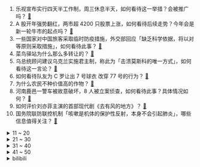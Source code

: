 1. 乐视宣布实行四天半工作制，周三休息半天，如何看待这一举措？会被推广吗？ [:link:](https://www.zhihu.com/question/576523800)
2. A 股开年强势翻红，两市超 4200 只股票上涨，如何看待后续走势？今年会是新一轮牛市的起点吗？ [:link:](https://www.zhihu.com/question/576534043)
3. 一些国家对中国旅客采取临时防疫措施，外交部回应「缺乏科学依据，将以对等原则采取措施」，如何看待此事？ [:link:](https://www.zhihu.com/question/576529261)
4. 菜鸟驿站为什么那么多转让的？ [:link:](https://www.zhihu.com/question/458627547)
5. 乌总统顾问建议乌克兰实施君主制，称此为「击溃莫斯科的唯一方式」，如何看待这一言论？ [:link:](https://www.zhihu.com/question/576492878)
6. 如何看待队友为 C 罗让出 7 号球衣 改穿 77 号的行为？ [:link:](https://www.zhihu.com/question/576538379)
7. 为什么农民不种价值高的作物？ [:link:](https://www.zhihu.com/question/541434087)
8. 河南鹿邑一警车被故意破坏，8 人被立案侦查，如何看待此事？具体情况如何？ [:link:](https://www.zhihu.com/question/576521248)
9. 如何评价刘亦菲主演的首部现代剧《去有风的地方》？ [:link:](https://www.zhihu.com/question/576228347)
10. 国务院联防联控机制「咳嗽是机体的保护性反射，本身不会引起肺炎」，哪些信息值得关注？ [:link:](https://www.zhihu.com/question/576527447)
<details>
<summary>11 ~ 20</summary>

11. 如何评价最新发布的 13 代酷睿 H/HX 移动处理器新品？将带来哪些不一样的新体验？ [:link:](https://www.zhihu.com/question/576444258)
12. 今年有了孩子之后的你，家里又添置了哪些新东西？ [:link:](https://www.zhihu.com/question/572346949)
13. 唐朝的时候到底洛阳大还是长安大？ [:link:](https://www.zhihu.com/question/30655465)
14. 阳康以后，你还感觉有哪些不适？用了多久才完全恢复到自己从前的状态？ [:link:](https://www.zhihu.com/question/576510658)
15. 为什么利雅得胜利给c罗那么高的年薪？ [:link:](https://www.zhihu.com/question/575860793)
16. 刘慈欣为什么把三体人设置成不会说谎这种模式？ [:link:](https://www.zhihu.com/question/498058002)
17. 消费风暴刮到了血氧仪上，几十块和上百块的血氧仪，差在哪儿？ [:link:](https://www.zhihu.com/question/576251430)
18. 红警2的不平衡性有哪些？ [:link:](https://www.zhihu.com/question/280398658)
19. 有哪些典型的英语“熟词生义”？ [:link:](https://www.zhihu.com/question/51562126)
20. 孩子不喜欢听大道理，家长该怎么办？ [:link:](https://www.zhihu.com/question/572180683)
</details>
<details>
<summary>21 ~ 30</summary>

21. 刘鑫对近 70 万赔偿款发起募捐，已有数百人打赏，江秋莲申请关闭对方账号，如何从法律角度看待此事？ [:link:](https://www.zhihu.com/question/576546980)
22. 原神如果可以加入愚人众，你会选择加入哪位执行官的麾下？（女士散兵都可选）? [:link:](https://www.zhihu.com/question/574618738)
23. 能推荐一下你们喜欢了很久的动漫吗？ [:link:](https://www.zhihu.com/question/576307287)
24. 文科生大学学什么专业好？ [:link:](https://www.zhihu.com/question/464835095)
25. 说说你为什么喜欢独处？ [:link:](https://www.zhihu.com/question/572140391)
26. 为什么用“我”字作为第一人称? [:link:](https://www.zhihu.com/question/575431526)
27. 钟离吃面会就蒜吗？ [:link:](https://www.zhihu.com/question/571115951)
28. 你想成为网络小说作家的原因是什么？ [:link:](https://www.zhihu.com/question/576307517)
29. 你到人生低谷的时候，领悟到什么？ [:link:](https://www.zhihu.com/question/571883852)
30. 攀登/跳伞/滑雪/跑酷等极限运动，究竟对参与者的人生有什么意义？对社会又有什么意义？ [:link:](https://www.zhihu.com/question/571921306)
</details>
<details>
<summary>31 ~ 40</summary>

31. 巴黎跨赛季各赛事32场不败遭终结，梅西内马尔缺阵，只有姆巴佩为什么不行？ [:link:](https://www.zhihu.com/question/576228215)
32. 如何反驳父母说游戏无用？ [:link:](https://www.zhihu.com/question/575023071)
33. 教资面试备课或试讲时会提供课本吗？ [:link:](https://www.zhihu.com/question/455302442)
34. 如何培养小朋友爱读书的习惯？ [:link:](https://www.zhihu.com/question/569774424)
35. 女子高烧前夫被前婆婆安排来送药，前婆婆称「你生儿生女，他欠你两条命」「不用有心理负担」，如何看待此事？ [:link:](https://www.zhihu.com/question/575623903)
36. 血氧仪成为又一个涨价、缺货的「爆款」，多地基层医疗机构为满足需求提供免费检测服务，如何看待此事？ [:link:](https://www.zhihu.com/question/575821222)
37. 经历了什么事情，让你明白了人性的复杂？ [:link:](https://www.zhihu.com/question/527865672)
38. 如何评价电视剧《回来的女儿》中梅婷的演技？ [:link:](https://www.zhihu.com/question/574356718)
39. 过年聚餐吃的太油腻了，有哪些口感清爽解腻的饮料值得推荐？ [:link:](https://www.zhihu.com/question/572340719)
40. 22-23 赛季 NBA 勇士双加时绝杀老鹰，克莱赛季新高 54 分，鲁尼补篮绝杀，如何评价这场比赛？ [:link:](https://www.zhihu.com/question/576492151)
</details>
<details>
<summary>41 ~ 50</summary>

41. 你有什么小众的爱好？ [:link:](https://www.zhihu.com/question/21510834)
42. 动画《中国奇谭》开播，第 1 - 2 集有哪些关注点？ [:link:](https://www.zhihu.com/question/576059467)
43. 一部剧里演员表现出来的演技，更多的是取决于演员本人，还是剧的导演？ [:link:](https://www.zhihu.com/question/405760641)
44. 《叛逆的鲁鲁修》中“零之镇魂曲”是愚蠢的计划吗？ [:link:](https://www.zhihu.com/question/565626873)
45. 高福称警惕新冠假信息流行「现在既要防新冠疫情，也要防『信息流行病』」，如何看待这一现象？ [:link:](https://www.zhihu.com/question/576527558)
46. 蒙脱石散登上热搜，媒体评「要警惕蒙脱石散等药物走红背后黑手」，如何看待此事？这些药物为何走红？ [:link:](https://www.zhihu.com/question/576525578)
47. 银行方面为了解决生存压力都做了哪些尝试？对地产的依赖由来已久，为何改进措施见效慢？ [:link:](https://www.zhihu.com/question/574815218)
48. 不做抗原怎么分辨自己是感冒还是「阳」了？ [:link:](https://www.zhihu.com/question/576407944)
49. 可以推荐一部好看的韩剧吗？ [:link:](https://www.zhihu.com/question/574091644)
50. 英民调称「近 2/3 受访英国人支持就是否重新加入欧盟举行公投」，这意味着什么？对此你怎么看？ [:link:](https://www.zhihu.com/question/576418363)
</details><details>
<summary>bilibili</summary>

1. 这一定就是原片吧9 [:link:](//www.bilibili.com/video/BV1c3411Q7XH)
2. 肖申克的失败救赎 [:link:](//www.bilibili.com/video/BV1Jv4y1B7RS)
3. 【才浅手工】土豪玉麒麟找我打造黄金爪子刀，送完后悔了！ [:link:](//www.bilibili.com/video/BV1Je4y1V7uA)
4. 这是打火机？ [:link:](//www.bilibili.com/video/BV1NV4y1c77j)
5. 哪条法律规定剪头发不能翻车 [:link:](//www.bilibili.com/video/BV1Qe4y1G7gC)
6. up主，你的脸疼吗？2022年10月新番完结吐槽大总结！【泛式】 [:link:](//www.bilibili.com/video/BV1C24y1v7qi)
7. 探 梦 空 间 [:link:](//www.bilibili.com/video/BV1E24y1v7Yt)
8. 《干了一件大事》 [:link:](//www.bilibili.com/video/BV1R3411U7n7)
9. 【李克勤 X 晚风心里吹】李氏唱腔飘进花海桃源，粤语清歌传颂飞花妙舞 [:link:](//www.bilibili.com/video/BV1h3411U7e1)
10. 猪猪侠主题曲 [:link:](//www.bilibili.com/video/BV1ER4y1U79e)
<details>
<summary>11 ~ 20</summary>

11. 预算炸裂！年度巨献！特效小哥大战影视飓风！ [:link:](//www.bilibili.com/video/BV1Re4y1576z)
12. ⚠️原神氪金34W慈善博主，在线送10只雷神、绫人、艾尔海森、魈！！！！ [:link:](//www.bilibili.com/video/BV18D4y157xd)
13. 【时代少年团】三时有声微电影 [:link:](//www.bilibili.com/video/BV19Y41127S6)
14. 头脑风暴 [:link:](//www.bilibili.com/video/BV1F14y1G7cW)
15. 梅西的封王是好人的呐喊：我们，值得更好的世界！ [:link:](//www.bilibili.com/video/BV1iG4y1m7rR)
16. 关于我妈给猫剪的视频上了b站热门榜这件事 [:link:](//www.bilibili.com/video/BV14Y41127TH)
17. 我把一切都给了你！你却....！ [:link:](//www.bilibili.com/video/BV1zM411y7Ju)
18. 什么是肝帝，他说.....【2】 [:link:](//www.bilibili.com/video/BV14g411t72p)
19. 第一波感染还没过，xbb1.5毒株又来了，我们对他没有免疫力 [:link:](//www.bilibili.com/video/BV1VP4y1i7CY)
20. “看来刘慈欣还是写的太保守了，这样的爱情是多少人羡慕的！” [:link:](//www.bilibili.com/video/BV1vR4y1U75s)
</details>
<details>
<summary>21 ~ 30</summary>

21. 盘点下我大概玩过的游戏，结果居然花了1800万人民币？ [:link:](//www.bilibili.com/video/BV12d4y177fu)
22. 第一篇章：日落 精彩全程【2022 B站跨年晚会精彩全程】 [:link:](//www.bilibili.com/video/BV1nM411y7jn)
23. 用3个emoji🧧召唤财神爷！？ [:link:](//www.bilibili.com/video/BV1D14y137Ba)
24. 25岁的我当了最年轻的政协委员！没有骄傲喔₍ᐢ⸝⸝›  ̫ ‹⸝⸝ᐢ₎ [:link:](//www.bilibili.com/video/BV1q84y1Y7qr)
25. 周深一人分饰多角演绎“四大名著”主题曲【2022 B站跨年晚会单品】 [:link:](//www.bilibili.com/video/BV1aG4y1j7w1)
26. 【全隐屏幕/世界首FC】Stasis AT16 FULL COMBO！！！！！ [:link:](//www.bilibili.com/video/BV1FD4y1776T)
27. 吊儿郎当，便是帅吗？ [:link:](//www.bilibili.com/video/BV1P84y1s74R)
28. 做帐号三年，我花了五百万… [:link:](//www.bilibili.com/video/BV1oG4y1j7j8)
29. 反派 (Villain) ver. Shoto【翻唱】 [:link:](//www.bilibili.com/video/BV1zG4y117Qq)
30. 这是一个造福众生的陷阱！ [:link:](//www.bilibili.com/video/BV1XP4y1v7iv)
</details>
<details>
<summary>31 ~ 40</summary>

31. 用350斤水果做罐头是一种什么体验？ [:link:](//www.bilibili.com/video/BV17A411S7Uy)
32. 啊？ [:link:](//www.bilibili.com/video/BV1a8411n7SY)
33. 年度巨献！2022年度新番动画top3！三部顶尖水准！少看一部都可惜！ [:link:](//www.bilibili.com/video/BV1zA411S76D)
34. 2022我的101套穿搭❤️ [:link:](//www.bilibili.com/video/BV1PP4y1i7yY)
35. 随便升点小东西，战力啪的一下，就突破4000万大关了！ [:link:](//www.bilibili.com/video/BV1RG4y1j7xU)
36. 三年了……我竟忘记自己开了个服务器？？ [:link:](//www.bilibili.com/video/BV1we4y1T7hf)
37. 这个跨年之夜还没开始就已经结束了！ [:link:](//www.bilibili.com/video/BV1UA411S76A)
38. 15斤重全网最大帝王蟹，可遇不可求，吃一根腿就饱了 [:link:](//www.bilibili.com/video/BV1R3411U7Yb)
39. 这个居然是目前最辣的魔鬼泡面？我一口气就能全吃完！ [:link:](//www.bilibili.com/video/BV11G4y1E7h5)
40. 【原神/新年快乐】省流：ZOZ3 [:link:](//www.bilibili.com/video/BV1CG4y1j73K)
</details>
<details>
<summary>41 ~ 50</summary>

41. 《 肥 子 打 工 记 》 [:link:](//www.bilibili.com/video/BV1TY411m7nk)
42. 【神医宇宙】治一个死两千个，血刀老祖的传人，三分钟止心跳，三副药就重生 [:link:](//www.bilibili.com/video/BV1YR4y1U7qf)
43. 绍兴.老胡子  厨子探店¥300 [:link:](//www.bilibili.com/video/BV18M41127eZ)
44. 做了个很奇怪的梦  梦里他们都在... [:link:](//www.bilibili.com/video/BV1fe4y1G7Jf)
45. 烟花来咯 [:link:](//www.bilibili.com/video/BV1hA411S7FT)
46. 尝试一种很新的剪辑方式 [:link:](//www.bilibili.com/video/BV1424y1v7Sf)
47. 世界可大可小，自己满足就好 [:link:](//www.bilibili.com/video/BV1Nd4y1Y7rK)
48. 刻进DNA的旋律！艾薇儿《Complicated》【2022 B站跨年晚会单品】 [:link:](//www.bilibili.com/video/BV12M411y73p)
49. 口技枪声教学《霰弹枪》 [:link:](//www.bilibili.com/video/BV1b8411n7c3)
50. 来看看改造博主的2022都干了些啥 [:link:](//www.bilibili.com/video/BV1jM411y7Vg)
</details>
<details>
<summary>51 ~ 60</summary>

51. 疯狂上榜4500+，2022年热搜最多的剧竟是它？ [:link:](//www.bilibili.com/video/BV1oe4y157dK)
52. 楼房火灾，为什么消防员不能直接往窗户里面呲水？ [:link:](//www.bilibili.com/video/BV1av4y1B7qn)
53. 化学老师说...... [:link:](//www.bilibili.com/video/BV1J84y1W7Jp)
54. 【有钱系爱豆】全开麦出道 [:link:](//www.bilibili.com/video/BV1544y1d7uH)
55. 【bilibili热门年度盘点】这6分钟，留给2022 [:link:](//www.bilibili.com/video/BV11A411S7jp)
56. 【原神跨年】《旅 者 很 忙 2023😅》 [:link:](//www.bilibili.com/video/BV1qA411S7Zm)
57. Let's play - 新年和Lady愉快地玩耍吧！鬼泣5 [:link:](//www.bilibili.com/video/BV1xK411q76J)
58. 摊牌了，已经不是情侣了 [:link:](//www.bilibili.com/video/BV14D4y157HH)
59. 用雷霆，击碎黑暗！！！ [:link:](//www.bilibili.com/video/BV1YM411y78E)
60. 2023，愿所有美好都与你相伴 [:link:](//www.bilibili.com/video/BV1Td4y1h7UR)
</details>
<details>
<summary>61 ~ 70</summary>

61. 99%长辈不知道，这些居然是谣言！ [:link:](//www.bilibili.com/video/BV1bR4y1U7cr)
62. 没有玩家的MC游戏世界！庆怜《我的世界》舞台秀【2022 B站跨年晚会单品】 [:link:](//www.bilibili.com/video/BV1d841177cu)
63. 2022感谢你的苦口婆心！我们不是圣人，但我们是人民的坚强后盾 [:link:](//www.bilibili.com/video/BV1QG4y1j7BF)
64. 看我是如何一步一步被逼疯的 [:link:](//www.bilibili.com/video/BV1K24y1U74k)
65. 冬天穷游西藏没房子住，住进洞里晚上在里面睡觉很冷，还好熬过来了 [:link:](//www.bilibili.com/video/BV1vG4y1j7ht)
66. 【原神整活】胡桃：钟离！你确定这桌让我买单？ [:link:](//www.bilibili.com/video/BV19e4y157Yw)
67. 仓木麻衣《Time After Time》名侦探柯南主题曲【2022 B站跨年晚会单品】 [:link:](//www.bilibili.com/video/BV1D84y1W7wx)
68. 探秘欧洲第一的海鲜饭，飞了10000公里，两小伙终于吃上了！ [:link:](//www.bilibili.com/video/BV1EG4y1j7tu)
69. 音乐区梦幻阵容全乐队超硬核演绎《杀死那个石家庄人》 [:link:](//www.bilibili.com/video/BV1TD4y177FV)
70. 实拍剑气！我终于成为了我梦里的剑客！ [:link:](//www.bilibili.com/video/BV1WG4y1m7RS)
</details>
<details>
<summary>71 ~ 80</summary>

71. 终究..还是来迟了吗... [:link:](//www.bilibili.com/video/BV1P3411Q748)
72. 王一博东方卫视跨年 新歌《像阳光那样》赤脚首秀 [:link:](//www.bilibili.com/video/BV1QR4y1U7Eo)
73. 车迟国的奇遇——进城篇（搞笑西游） [:link:](//www.bilibili.com/video/BV1uR4y1S7YC)
74. 25年不过时的经典小品，振聋发聩的宣言！【难忘今朝1997】 [:link:](//www.bilibili.com/video/BV1YY41127LR)
75. 自助餐小青龙随便吃，仨战士追着虾炫！ [:link:](//www.bilibili.com/video/BV1GP4y1q76C)
76. 《三体之狂龙赘婿》 [:link:](//www.bilibili.com/video/BV1dG4y1j7EZ)
77. 2023年会变得更好吗 [:link:](//www.bilibili.com/video/BV17G4y1j7Hy)
78. 【美好跨年夜】王耀庆《安可王》 [:link:](//www.bilibili.com/video/BV1hK411q7ck)
79. 《下游特工》试播集：经济到底有多惨？连特工都要裁员 [:link:](//www.bilibili.com/video/BV13A411Q7gS)
80. 小伙花两千元买天价水果，一颗柿子就要80元？ [:link:](//www.bilibili.com/video/BV1KR4y1m7xJ)
</details>
<details>
<summary>81 ~ 90</summary>

81. 冬季骑行东北，没地方住只好入住地下排水管，没想到还挺舒服 [:link:](//www.bilibili.com/video/BV1t8411E7Td)
82. 新概念“好难” [:link:](//www.bilibili.com/video/BV1JG4y1m747)
83. 超 级 压 缩 毛 巾 [:link:](//www.bilibili.com/video/BV1184y1W79V)
84. 手绘印度卢比，这花纹很漂亮 [:link:](//www.bilibili.com/video/BV1BY41127An)
85. 岁月的沉积！诞生的特色美食！ [:link:](//www.bilibili.com/video/BV1z3411D7k6)
86. DNA动了！听到这些歌就忍不住开车？ [:link:](//www.bilibili.com/video/BV138411n7XW)
87. Roblox 乌贼游戏 [:link:](//www.bilibili.com/video/BV1Yv4y1B7fE)
88. 请问看东西颜色过于饱和是什么症状？ [:link:](//www.bilibili.com/video/BV1ag411t73n)
89. 放飞千盏霄灯祝愿平安喜乐 [:link:](//www.bilibili.com/video/BV1eG4y1m7Kq)
90. 今 天 宵 夜 ≠ 明 日 早 餐 [:link:](//www.bilibili.com/video/BV1L3411D7Ct)
</details>
<details>
<summary>91 ~ 100</summary>

91. 在读大学生们，你们的大学记忆还剩下什么呢？ [:link:](//www.bilibili.com/video/BV1ZP4y1v78K)
92. 年度盘点！2022年抗日神剧颁奖典礼！这都有张翰？ [:link:](//www.bilibili.com/video/BV1Wg411t7EE)
93. 【15周年纪念合作】最终鬼畜蓝蓝路 (2023 Remix) [:link:](//www.bilibili.com/video/BV1SG4y1274y)
94. 啊噢！我这个透明人好像被发现了... [:link:](//www.bilibili.com/video/BV1je4y1L7DV)
95. 当我给前NBA球员播放《篮球火》 [:link:](//www.bilibili.com/video/BV1me4y1G7m5)
96. 铠的荣耀典藏，完全魔化！ [:link:](//www.bilibili.com/video/BV1y14y1378W)
97. 我的世界，但是「看谁谁死」？！ [:link:](//www.bilibili.com/video/BV1kK41117of)
98. 穷大学生，工资5000三年，开始省钱之后…… [:link:](//www.bilibili.com/video/BV19g411s7if)
99. 看完这个视频全都暴富 [:link:](//www.bilibili.com/video/BV1GP4y1i7X8)
100. 这是最棒的新年礼物！ [:link:](//www.bilibili.com/video/BV1aD4y1j7P3)
</details></details>